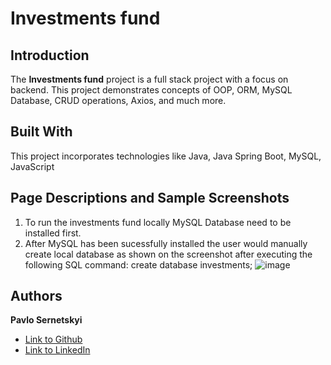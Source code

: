 # Investments fund

## Introduction
The **Investments fund** project is a full stack project with a focus on backend. This project demonstrates concepts of OOP, ORM, MySQL Database, CRUD operations, Axios, and much more.
## Built With
This project incorporates technologies like Java, Java Spring Boot, MySQL, JavaScript

## Page Descriptions and Sample Screenshots
1. To run the investments fund locally MySQL Database need to be installed first.
2. After MySQL has been sucessfully installed the user would manually create local database as shown on the screenshot after executing the following SQL command:
   create database investments;
   ![image](https://github.com/user-attachments/assets/64e7a57c-ce11-49f3-a074-69c25dab21e5)

   



## Authors

 **Pavlo Sernetskyi** 
- [Link to Github](https://github.com/PavloSernetskyi)
- [Link to LinkedIn](https://www.linkedin.com/in/pavlo-sernetskyi)



